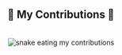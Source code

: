 <div align="center">
  <h2>🐍 My Contributions 🐍</h2>
  <br>
  <img alt="snake eating my contributions" src="https://raw.githubusercontent.com/KhushiSharma42/KhushiSharma42/output/github-contribution-grid-snake.svg" />
  
  <br/><br/><br/>
</div>
